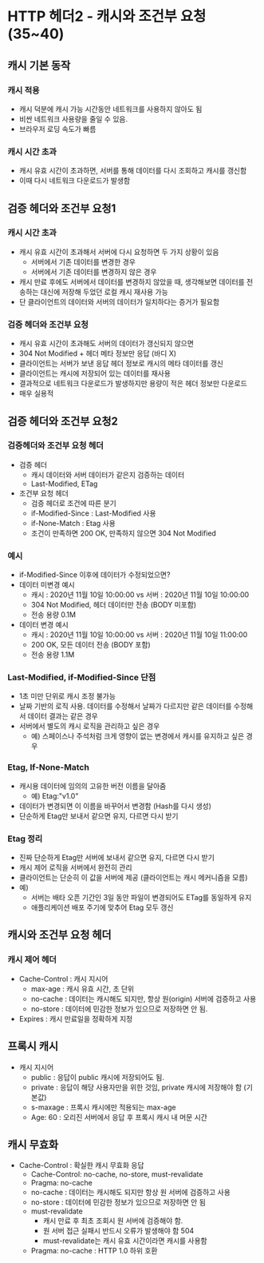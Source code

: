 # HTTP 헤더2 - 캐시와 조건부 요청 (35~40)

## 캐시 기본 동작

### 캐시 적용
- 캐시 덕분에 캐시 가능 시간동안 네트워크를 사용하지 않아도 됨
- 비싼 네트워크 사용량을 줄일 수 있음.
- 브라우저 로딩 속도가 빠름

### 캐시 시간 초과
- 캐시 유효 시간이 초과하면, 서버를 통해 데이터를 다시 조회하고 캐시를 갱신함
- 이때 다시 네트워크 다운로드가 발생함

## 검증 헤더와 조건부 요청1

### 캐시 시간 초과
- 캐시 유효 시간이 초과해서 서버에 다시 요청하면 두 가지 상황이 있음
    - 서버에서 기존 데이터를 변경한 경우
    - 서버에서 기존 데이터를 변경하지 않은 경우
- 캐시 만료 후에도 서버에서 데이터를 변경하지 않았을 때, 생각해보면 데이터를 전송하는 대신에 저장해 두었던
로컬 캐시 재사용 가능
- 단 클라이언트의 데이터와 서버의 데이터가 일치하다는 증거가 필요함  

### 검증 헤더와 조건부 요청
- 캐시 유효 시간이 초과해도 서버의 데이터가 갱신되지 않으면
- 304 Not Modified + 헤더 메타 정보만 응답 (바디 X)
- 클라이언트는 서버가 보낸 응답 헤더 정보로 캐시의 메타 데이터를 갱신
- 클라이언트는 캐시에 저장되어 있는 데이터를 재사용
- 결과적으로 네트워크 다운로드가 발생하지만 용량이 적은 헤더 정보만 다운로드
- 매우 실용적

## 검증 헤더와 조건부 요청2

### 검증헤더와 조건부 요청 헤더
- 검증 헤더
    - 캐시 데이터와 서버 데이터가 같은지 검증하는 데이터
    - Last-Modified, ETag
- 조건부 요청 헤더
    - 검증 헤더로 조건에 따른 분기
    - if-Modified-Since : Last-Modified 사용
    - if-None-Match : Etag 사용
    - 조건이 만족하면 200 OK, 만족하지 않으면 304 Not Modified
    
### 예시
- if-Modified-Since 이후에 데이터가 수정되었으면?
- 데이터 미변경 예시
    - 캐시 : 2020년 11월 10일 10:00:00 vs 서버 : 2020년 11월 10일 10:00:00
    - 304 Not Modified, 헤더 데이터만 전송 (BODY 미포함)
    - 전송 용량 0.1M
- 데이터 변경 예시
    - 캐시 : 2020년 11월 10일 10:00:00 vs 서버 : 2020년 11월 10일 11:00:00
    - 200 OK, 모든 데이터 전송 (BODY 포함)
    - 전송 용량 1.1M
    
### Last-Modified, if-Modified-Since 단점
- 1초 미만 단위로 캐시 조정 불가능
- 날짜 기반의 로직 사용. 데이터를 수정해서 날짜가 다르지만 같은 데이터를 수정해서 데이터 결과는 같은 경우
- 서버에서 별도의 캐시 로직을 관리하고 싶은 경우
    - 예) 스페이스나 주석처럼 크게 영향이 없는 변경에서 캐시를 유지하고 싶은 경우

### Etag, If-None-Match
- 캐시용 데이터에 임의의 고유한 버전 이름을 달아줌
    - 예) Etag:"v1.0"
- 데이터가 변경되면 이 이름을 바꾸어서 변경함 (Hash를 다시 생성)
- 단순하게 Etag만 보내서 같으면 유지, 다르면 다시 받기

### Etag 정리
- 진짜 단순하게 Etag만 서버에 보내서 같으면 유지, 다르면 다시 받기
- 캐시 제어 로직을 서버에서 완전히 관리
- 클라이언트는 단순히 이 값을 서버에 제공 (클라이언트는 캐시 메커니즘을 모름)
- 예)
    - 서버는 배타 오픈 기간인 3일 동안 파일이 변경되어도 ETag를 동일하게 유지
    - 애플리케이션 배포 주기에 맞추어 Etag 모두 갱신

## 캐시와 조건부 요청 헤더
### 캐시 제어 헤더
- Cache-Control : 캐시 지시어
    - max-age : 캐시 유효 시간, 초 단위
    - no-cache : 데이터는 캐시해도 되지만, 항상 원(origin) 서버에 검증하고 사용
    - no-store : 데이터에 민감한 정보가 있으므로 저장하면 안 됨.
- Expires : 캐시 만료일을 정확하게 지정  

## 프록시 캐시
- 캐시 지시어
  - public : 응답이 public 캐시에 저장되어도 됨.
  - private : 응답이 해당 사용자만을 위한 것임, private 캐시에 저장해야 함 (기본값)
  - s-maxage : 프록시 캐시에만 적용되는 max-age
  - Age: 60 : 오리진 서버에서 응답 후 프록시 캐시 내 머문 시간

## 캐시 무효화 
- Cache-Control : 확실한 캐시 무효화 응답
  - Cache-Control: no-cache, no-store, must-revalidate
  - Pragma: no-cache
  - no-cache : 데이터는 캐시해도 되지만 항상 원 서버에 검증하고 사용
  - no-store : 데이터에 민감한 정보가 있으므로 저장하면 안 됨
  - must-revalidate
    - 캐시 만료 후 최초 조회시 원 서버에 검증해야 함.
    - 원 서버 접근 실패시 반드시 오류가 발생해야 함 504
    - must-revalidate는 캐시 유효 시간이라면 캐시를 사용함
  - Pragma: no-cache : HTTP 1.0 하위 호환
